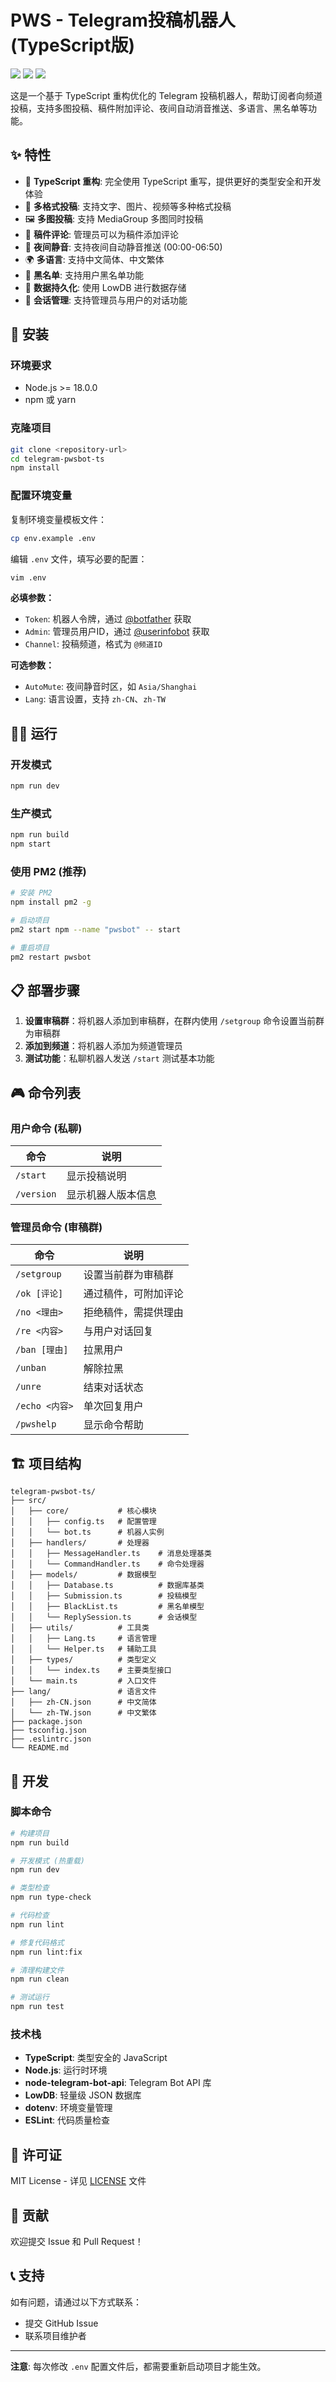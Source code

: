 # PWS - Telegram投稿机器人 (TypeScript版)

![](https://img.shields.io/badge/license-MIT-green.svg)
![](https://img.shields.io/badge/TypeScript-5.3-blue.svg)
![](https://img.shields.io/badge/Node.js-18+-green.svg)

这是一个基于 TypeScript 重构优化的 Telegram 投稿机器人，帮助订阅者向频道投稿，支持多图投稿、稿件附加评论、夜间自动消音推送、多语言、黑名单等功能。

## ✨ 特性

- 🔧 **TypeScript 重构**: 完全使用 TypeScript 重写，提供更好的类型安全和开发体验
- 📝 **多格式投稿**: 支持文字、图片、视频等多种格式投稿
- 🖼️ **多图投稿**: 支持 MediaGroup 多图同时投稿
- 💬 **稿件评论**: 管理员可以为稿件添加评论
- 🌙 **夜间静音**: 支持夜间自动静音推送 (00:00-06:50)
- 🌍 **多语言**: 支持中文简体、中文繁体
- 🚫 **黑名单**: 支持用户黑名单功能
- 💾 **数据持久化**: 使用 LowDB 进行数据存储
- 🔄 **会话管理**: 支持管理员与用户的对话功能

## 🚀 安装

### 环境要求

- Node.js >= 18.0.0
- npm 或 yarn

### 克隆项目

```bash
git clone <repository-url>
cd telegram-pwsbot-ts
npm install
```

### 配置环境变量

复制环境变量模板文件：

```bash
cp env.example .env
```

编辑 `.env` 文件，填写必要的配置：

```bash
vim .env
```

**必填参数：**

- `Token`: 机器人令牌，通过 [@botfather](https://t.me/botfather) 获取
- `Admin`: 管理员用户ID，通过 [@userinfobot](https://t.me/userinfobot) 获取
- `Channel`: 投稿频道，格式为 `@频道ID`

**可选参数：**

- `AutoMute`: 夜间静音时区，如 `Asia/Shanghai`
- `Lang`: 语言设置，支持 `zh-CN`、`zh-TW`

## 🏃‍♂️ 运行

### 开发模式

```bash
npm run dev
```

### 生产模式

```bash
npm run build
npm start
```

### 使用 PM2 (推荐)

```bash
# 安装 PM2
npm install pm2 -g

# 启动项目
pm2 start npm --name "pwsbot" -- start

# 重启项目
pm2 restart pwsbot
```

## 📋 部署步骤

1. **设置审稿群**：将机器人添加到审稿群，在群内使用 `/setgroup` 命令设置当前群为审稿群
2. **添加到频道**：将机器人添加为频道管理员
3. **测试功能**：私聊机器人发送 `/start` 测试基本功能

## 🎮 命令列表

### 用户命令 (私聊)

| 命令 | 说明 |
|------|------|
| `/start` | 显示投稿说明 |
| `/version` | 显示机器人版本信息 |

### 管理员命令 (审稿群)

| 命令 | 说明 |
|------|------|
| `/setgroup` | 设置当前群为审稿群 |
| `/ok [评论]` | 通过稿件，可附加评论 |
| `/no <理由>` | 拒绝稿件，需提供理由 |
| `/re <内容>` | 与用户对话回复 |
| `/ban [理由]` | 拉黑用户 |
| `/unban` | 解除拉黑 |
| `/unre` | 结束对话状态 |
| `/echo <内容>` | 单次回复用户 |
| `/pwshelp` | 显示命令帮助 |

## 🏗️ 项目结构

```
telegram-pwsbot-ts/
├── src/
│   ├── core/           # 核心模块
│   │   ├── config.ts   # 配置管理
│   │   └── bot.ts      # 机器人实例
│   ├── handlers/       # 处理器
│   │   ├── MessageHandler.ts    # 消息处理基类
│   │   └── CommandHandler.ts    # 命令处理器
│   ├── models/         # 数据模型
│   │   ├── Database.ts          # 数据库基类
│   │   ├── Submission.ts        # 投稿模型
│   │   ├── BlackList.ts         # 黑名单模型
│   │   └── ReplySession.ts      # 会话模型
│   ├── utils/          # 工具类
│   │   ├── Lang.ts     # 语言管理
│   │   └── Helper.ts   # 辅助工具
│   ├── types/          # 类型定义
│   │   └── index.ts    # 主要类型接口
│   └── main.ts         # 入口文件
├── lang/               # 语言文件
│   ├── zh-CN.json      # 中文简体
│   └── zh-TW.json      # 中文繁体
├── package.json
├── tsconfig.json
├── .eslintrc.json
└── README.md
```

## 🔧 开发

### 脚本命令

```bash
# 构建项目
npm run build

# 开发模式 (热重载)
npm run dev

# 类型检查
npm run type-check

# 代码检查
npm run lint

# 修复代码格式
npm run lint:fix

# 清理构建文件
npm run clean

# 测试运行
npm run test
```

### 技术栈

- **TypeScript**: 类型安全的 JavaScript
- **Node.js**: 运行时环境
- **node-telegram-bot-api**: Telegram Bot API 库
- **LowDB**: 轻量级 JSON 数据库
- **dotenv**: 环境变量管理
- **ESLint**: 代码质量检查

## 📄 许可证

MIT License - 详见 [LICENSE](LICENSE) 文件

## 🤝 贡献

欢迎提交 Issue 和 Pull Request！

## 📞 支持

如有问题，请通过以下方式联系：

- 提交 GitHub Issue
- 联系项目维护者

---

**注意**: 每次修改 `.env` 配置文件后，都需要重新启动项目才能生效。 